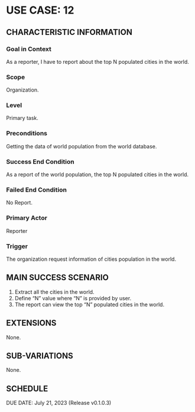 # USE CASE: 12

## CHARACTERISTIC INFORMATION

### Goal in Context

As a reporter, I have to report about the top N populated cities in the world.

### Scope

Organization.

### Level

Primary task.

### Preconditions

Getting the data of world population from the world database.

### Success End Condition

As a report of the world population, the top N populated cities in the world.

### Failed End Condition

No Report.

### Primary Actor

Reporter

### Trigger

The organization request information of cities population in the world.

## MAIN SUCCESS SCENARIO

1. Extract all the cities in the world.
2. Define “N” value where “N” is provided by user.
3. The report can view the top “N” populated cities in the world.

## EXTENSIONS

None.

## SUB-VARIATIONS

None.

## SCHEDULE

DUE DATE: July 21, 2023 (Release v0.1.0.3)